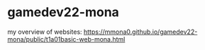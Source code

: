 # gamedev22-mona



my overview of websites: https://mmona0.github.io/gamedev22-mona/public/t1a01basic-web-mona.html




